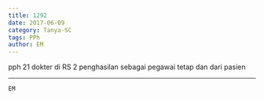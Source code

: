 ```yaml
---
title: 1292
date: 2017-06-09
category: Tanya-SC
tags: PPh
author: EM
---
```


pph 21 dokter di RS 2 penghasilan sebagai pegawai tetap dan dari pasien

---



`EM`
